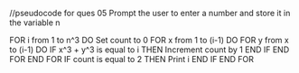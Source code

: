 //pseudocode for ques 05
Prompt the user to enter a number and store it in the variable n

FOR i from 1 to n^3 DO
    Set count to 0
    FOR x from 1 to (i-1) DO
        FOR y from x to (i-1) DO
            IF x^3 + y^3 is equal to i THEN
                Increment count by 1
            END IF
        END FOR
    END FOR
    IF count is equal to 2 THEN
        Print i
    END IF
END FOR
